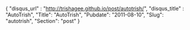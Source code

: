 {
 "disqus_url" : "http://trishagee.github.io/post/autotrish/",
 "disqus_title" : "AutoTrish",
 "Title": "AutoTrish",
 "Pubdate": "2011-08-10",
 "Slug": "autotrish",
 "Section": "post"
}

